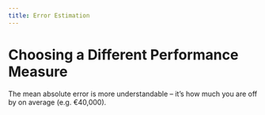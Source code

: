 ```yaml
---
title: Error Estimation
---
```


# Choosing a Different Performance Measure

The mean absolute error is more understandable – it’s how much you are off by on average (e.g. €40,000).
